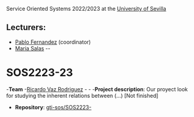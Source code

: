 Service Oriented Systems 2022/2023 at the [University of Sevilla](https://www.us.es)

Lecturers:
--
 - [Pablo Fernandez](https://github.com/pafmon) (coordinator)
 - [Maria Salas](hhtps://github.com/msurbano)
--

# SOS2223-23

-**Team**
    -[Ricardo Vaz Rodriguez](https://github.com/ricardovrodri)
    -
    -
-**Project description**: Our proyect look for studying the inherent relations between (...) [Not finished]
- **Repository**: [gti-sos/SOS2223-](https://github.com/gti-sos/SOS2223-23)



